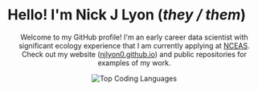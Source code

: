 # Hello! I'm Nick J Lyon (_they / them_)

<div align="center">
  <table>
  <tr>

Welcome to my GitHub profile! I'm an early career data scientist with significant ecology experience that I am currently applying at [NCEAS](https://www.nceas.ucsb.edu/). Check out my website ([njlyon0.github.io](https://njlyon0.github.io/)) and public repositories for examples of my work. 

  </tr>
  <tr>

![Top Coding Languages](https://github-readme-stats.vercel.app/api/top-langs/?username=njlyon0&langs_count=8&theme=radical&layout=compact)

  </tr>
  </table>
</div>

<!--
**njlyon0/njlyon0** is a ✨ _special_ ✨ repository because its `README.md` (this file) appears on your GitHub profile.

- Emoji dictionary: https://gist.github.com/rxaviers/7360908

Here are some ideas to get you started:

- 🔭 I’m currently working on ...
- 🌱 I’m currently learning ...
- 👯 I’m looking to collaborate on ...
- 📫 How to reach me: ...
- ⚡ Fun fact: ...
-->
